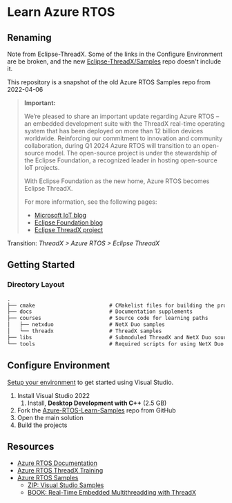 # Learn Azure RTOS

## Renaming

Note from Eclipse-ThreadX. Some of the links in the Configure Environment are be broken, and the new [Eclipse-ThreadX/Samples](https://github.com/eclipse-threadx/samples) repo doesn't include it.

This repository is a snapshot of the old Azure RTOS Samples repo from 2022-04-06

> **Important:**
>
> We’re pleased to share an important update regarding Azure RTOS – an embedded development suite with the ThreadX real-time operating system that has been deployed on more than 12 billion devices worldwide. Reinforcing our commitment to innovation and community collaboration, during Q1 2024 Azure RTOS will transition to an open-source model. The open-source project is under the stewardship of the Eclipse Foundation, a recognized leader in hosting open-source IoT projects.
>
> With Eclipse Foundation as the new home, Azure RTOS becomes Eclipse ThreadX.
>
> For more information, see the following pages:
>
> * [Microsoft IoT blog](https://techcommunity.microsoft.com/t5/internet-of-things-blog/microsoft-contributes-azure-rtos-to-open-source/ba-p/3986318)
> * [Eclipse Foundation blog](https://eclipse-foundation.blog/2023/11/21/introducing-eclipse-threadx/)
> * [Eclipse ThreadX project](https://threadx.io/)

Transition: _ThreadX > Azure RTOS > Eclipse ThreadX_

## Getting Started

### Directory Layout

```txt
.
├── cmake                        # CMakelist files for building the project
├── docs                         # Documentation supplements
├── courses                      # Source code for learning paths
│   ├── netxduo                  # NetX Duo samples
│   └── threadx                  # ThreadX samples
├── libs                         # Submoduled ThreadX and NetX Duo source code
└── tools                        # Required scripts for using NetX Duo within the container
```

## Configure Environment

[Setup your environment](https://learn.microsoft.com/en-us/training/modules/introduction-azure-rtos/2-set-up-environment) to get started using Visual Studio.

1. Install Visual Studio 2022
   1. Install, **Desktop Development with C++** (2.5 GB)
2. Fork the [Azure-RTOS-Learn-Samples](https://github.com/Azure-Samples/azure-rtos-learn-samples/releases/tag/vs) repo from GitHub
3. Open the main solution
4. Build the projects

## Resources

* [Azure RTOS Documentation](https://learn.microsoft.com/en-us/azure/rtos/threadx/)
* [Azure RTOS ThreadX Training](https://learn.microsoft.com/en-us/training/paths/azure-rtos-threadx/)
* [Azure RTOS Samples](https://github.com/Azure-Samples/azure-rtos-learn-samples)
  * [ZIP: Visual Studio Samples](https://github.com/Azure-Samples/azure-rtos-learn-samples/releases/tag/vs)
  * [BOOK: Real-Time Embedded Multithreadding with ThreadX](https://github.com/Azure-Samples/azure-rtos-learn-samples/releases/download/book/Real-Time_Embedded_Multithreading_with_ThreadX_4th_Edition.pdf)
